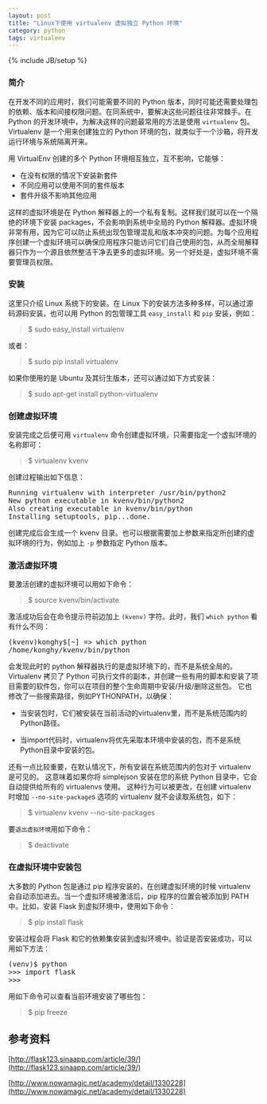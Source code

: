```yaml
---
layout: post
title: "Linux下使用 virtualenv 虚拟独立 Python 环境"
category: python
tags: virtualenv
---
```

{% include JB/setup %}

### 简介

在开发不同的应用时，我们可能需要不同的 Python 版本，同时可能还需要处理包的依赖、版本和间接权限问题。在同系统中，要解决这些问题往往非常棘手。在 Python 的开发环境中，为解决这样的问题最常用的方法是使用 `virtualenv` 包。 Virtualenv 是一个用来创建独立的 Python 环境的包，就类似于一个沙箱，将开发运行环境与系统隔离开来。

用 VirtualEnv 创建的多个 Python 环境相互独立，互不影响，它能够：

- 在没有权限的情况下安装新套件
- 不同应用可以使用不同的套件版本
- 套件升级不影响其他应用

这样的虚拟环境是在 Python 解释器上的一个私有复制。这样我们就可以在一个隔绝的环境下安装 packages，不会影响到系统中全局的 Python 解释器。虚拟环境非常有用，因为它可以防止系统出现包管理混乱和版本冲突的问题。为每个应用程序创建一个虚拟环境可以确保应用程序只能访问它们自己使用的包，从而全局解释器只作为一个源且依然整洁干净去更多的虚拟环境。另一个好处是，虚拟环境不需要管理员权限。


### 安装
这里只介绍 Linux 系统下的安装。在 Linux 下的安装方法多种多样，可以通过源码源码安装，也可以用 Python 的包管理工具 `easy_install` 和 `pip` 安装，例如：

> $ sudo easy_install virtualenv

或者：

> $ sudo pip install virtualenv

如果你使用的是 Ubuntu 及其衍生版本，还可以通过如下方式安装：

> $ sudo apt-get install python-virtualenv

### 创建虚拟环境
安装完成之后便可用 `virtualenv` 命令创建虚拟环境，只需要指定一个虚拟环境的名称即可：

> $ virtualenv kvenv

创建过程输出如下信息：

<pre>
Running virtualenv with interpreter /usr/bin/python2
New python executable in kvenv/bin/python2
Also creating executable in kvenv/bin/python
Installing setuptools, pip...done.
</pre>

创建完成后会生成一个 kvenv 目录。也可以根据需要加上参数来指定所创建的虚拟环境的行为，例如加上 `-p` 参数指定 Python 版本。

### 激活虚拟环境

要激活创建的虚拟环境可以用如下命令：

> $ source kvenv/bin/activate

激活成功后会在命令提示符前边加上 `(kvenv)` 字符。此时，我们 `which python` 看有什么不同：

<pre>
(kvenv)konghy$[~] => which python
/home/konghy/kvenv/bin/python
</pre>

会发现此时的 python 解释器执行的是虚拟环境下的，而不是系统全局的。Virtualenv 拷贝了 Python 可执行文件的副本，并创建一些有用的脚本和安装了项目需要的软件包，你可以在项目的整个生命周期中安装/升级/删除这些包。 它也修改了一些搜索路径，例如PYTHONPATH，以确保：

- 当安装包时，它们被安装在当前活动的virtualenv里，而不是系统范围内的Python路径。

- 当import代码时，virtualenv将优先采取本环境中安装的包，而不是系统Python目录中安装的包。

还有一点比较重要，在默认情况下，所有安装在系统范围内的包对于 virtualenv 是可见的。 这意味着如果你将 simplejson 安装在您的系统 Python 目录中，它会自动提供给所有的 virtualenvs 使用。 这种行为可以被更改，在创建 virtualenv 时增加 `--no-site-package`s 选项的 virtualenv 就不会读取系统包，如下：

> $ virtualenv kvenv --no-site-packages

要`退出虚拟环境`用如下命令：

> $ deactivate

### 在虚拟环境中安装包

大多数的 Python 包是通过 pip 程序安装的，在创建虚拟环境的时候 virtualenv 会自动添加进去。当一个虚拟环境被激活后，pip 程序的位置会被添加到 PATH 中。比如，安装 Flask 到虚拟环境中，使用如下命令：

> $ pip install flask

安装过程会将 Flask 和它的依赖集安装到虚拟环境中。验证是否安装成功，可以用如下方法：

<pre>
(venv)$ python
>>> import flask
>>>
</pre>

用如下命令可以查看当前环境安装了哪些包：

> $ pip freeze

## 参考资料

[http://flask123.sinaapp.com/article/39/](http://flask123.sinaapp.com/article/39/)

[http://www.nowamagic.net/academy/detail/1330228](http://www.nowamagic.net/academy/detail/1330228)